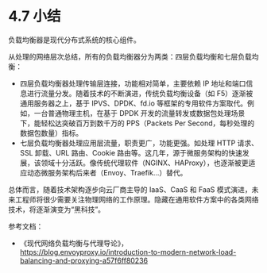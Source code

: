 # 4.7 小结

负载均衡器是现代分布式系统的核心组件。

从处理的网络层次总结，所有的负载均衡器分为两类：四层负载均衡和七层负载均衡：

- 四层负载均衡器处理传输层连接，功能相对简单，主要依赖 IP 地址和端口信息进行流量分发。随着技术的不断演进，传统负载均衡设备（如 F5）逐渐被通用服务器之上，基于 IPVS、DPDK、fd.io 等框架的专用软件方案取代。例如，一台普通物理主机，在基于 DPDK 开发的流量转发或数据包处理场景下，能轻松达突破百万到数千万的 PPS（Packets Per Second，每秒处理的数据包数量）指标。
- 七层负载均衡器处理应用层流量，职责更广，功能更强。如处理 HTTP 请求、SSL 卸载、URL 路由、Cookie 路由等。这几年，源于微服务架构的快速发展，该领域十分活跃。像传统代理软件（NGINX、HAProxy），也逐渐被更适应动态微服务架构后来者（Envoy、Traefik...）替代。


总体而言，随着技术架构逐步向云厂商主导的 IaaS、CaaS 和 FaaS 模式演进，未来工程师将很少需要关注物理网络的工作原理。隐藏在通用软件方案中的各类网络技术，将逐渐演变为“黑科技”。

参考文档：
- 《现代网络负载均衡与代理导论》，https://blog.envoyproxy.io/introduction-to-modern-network-load-balancing-and-proxying-a57f6ff80236
